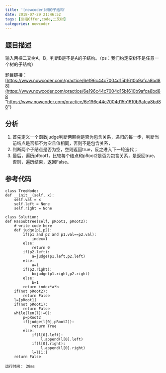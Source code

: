 ```yaml
---
title: '[nowcoder]树的子结构'
date: 2018-07-29 21:46:52
tags: [剑指Offer,code,二叉树]
categories: nowcoder
---
```


## 题目描述

输入两棵二叉树A，B，判断B是不是A的子结构。（ps：我们约定空树不是任意一个树的子结构）

题目链接： [https://www.nowcoder.com/practice/6e196c44c7004d15b1610b9afca8bd88](https://www.nowcoder.com/practice/6e196c44c7004d15b1610b9afca8bd88 "https://www.nowcoder.com/practice/6e196c44c7004d15b1610b9afca8bd88")

<!-- more -->

## 分析

1. 首先定义一个函数judge判断两颗树是否为包含关系，递归的每一步，判断当前结点是否都不为空且值相同，否则不是包含关系，
2. 判断两个子结点是否为空，空则返回true，反之进入下一轮迭代；
3. 最后，遍历pRoot1，比较每个结点和pRoot2是否为包含关系，是返回true，否则，遍历结束，返回False。

## 参考代码

	class TreeNode:
    def __init__(self, x):
        self.val = x
        self.left = None
        self.right = None

	class Solution:
    def HasSubtree(self, pRoot1, pRoot2):
        # write code here
        def judge(p1,p2):
            if(p1 and p2 and p1.val==p2.val):
                index=1
            else:
                return 0
            if(p2.left):
                a=judge(p1.left,p2.left)
            else:
                a=1
            if(p2.right):
                b=judge(p1.right,p2.right)
            else:
                b=1
            return index*a*b
        if(not pRoot2):
            return False
        l=[pRoot1]
        if(not pRoot1):
            return False
        while(len(l)!=0):
            p=pRoot2
            if(judge(l[0],pRoot2)):
                return True
            else:
                if(l[0].left):
                    l.append(l[0].left)
                if(l[0].right):
                    l.append(l[0].right)
                l=l[1:]
        return False

	运行时间： 28ms
